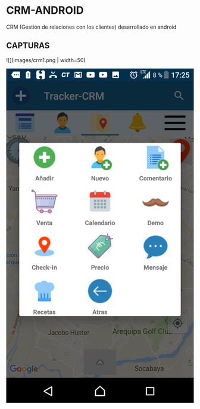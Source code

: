 # CRM-ANDROID
CRM (Gestión de relaciones con los clientes) desarrollado en android

## CAPTURAS
![](images/crm1.png | width=50)

![alt text](images/crm2.png)
